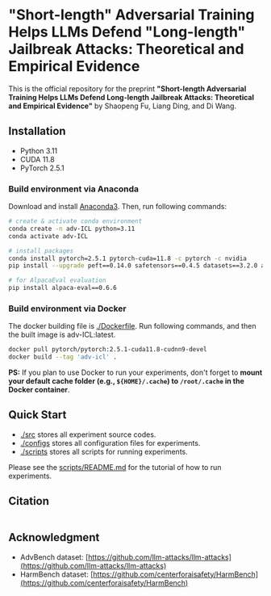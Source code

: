 # "Short-length" Adversarial Training Helps LLMs Defend "Long-length" Jailbreak Attacks: Theoretical and Empirical Evidence

This is the official repository for the preprint **"Short-length Adversarial Training Helps LLMs Defend Long-length Jailbreak Attacks: Theoretical and Empirical Evidence"** by Shaopeng Fu, Liang Ding, and Di Wang.

## Installation

- Python 3.11
- CUDA 11.8
- PyTorch 2.5.1

### Build environment via Anaconda

Download and install [Anaconda3](https://www.anaconda.com/download). Then, run following commands:

```bash
# create & activate conda environment
conda create -n adv-ICL python=3.11
conda activate adv-ICL

# install packages
conda install pytorch=2.5.1 pytorch-cuda=11.8 -c pytorch -c nvidia
pip install --upgrade peft==0.14.0 safetensors==0.4.5 datasets==3.2.0 accelerate==1.2.1 protobuf==5.29.1 sentencepiece==0.2.0 bitsandbytes==0.45.0

# for AlpacaEval evaluation
pip install alpaca-eval==0.6.6
```

### Build environment via Docker

The docker building file is [./Dockerfile](./Dockerfile). Run following commands, and then the built image is adv-ICL:latest.

```bash
docker pull pytorch/pytorch:2.5.1-cuda11.8-cudnn9-devel
docker build --tag 'adv-icl' .
```

**PS:** If you plan to use Docker to run your experiments, don't forget to **mount your default cache folder (e.g., `${HOME}/.cache`) to `/root/.cache` in the Docker container**.

## Quick Start

- [./src](./src) stores all experiment source codes.
- [./configs](./configs) stores all configuration files for experiments.
- [./scripts](./scripts) stores all scripts for running experiments.

Please see the [scripts/README.md](./scripts/README.md) for the tutorial of how to run experiments.

## Citation

```
```

## Acknowledgment

- AdvBench dataset: [https://github.com/llm-attacks/llm-attacks](https://github.com/llm-attacks/llm-attacks)
- HarmBench dataset: [https://github.com/centerforaisafety/HarmBench](https://github.com/centerforaisafety/HarmBench)
